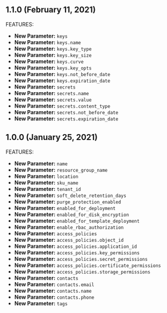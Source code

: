 ## 1.1.0 (February 11, 2021)

FEATURES:

* **New Parameter:** `keys`
* **New Parameter:** `keys.name`
* **New Parameter:** `keys.key_type`
* **New Parameter:** `keys.key_size`
* **New Parameter:** `keys.curve`
* **New Parameter:** `keys.key_opts`
* **New Parameter:** `keys.not_before_date`
* **New Parameter:** `keys.expiration_date`
* **New Parameter:** `secrets`
* **New Parameter:** `secrets.name`
* **New Parameter:** `secrets.value`
* **New Parameter:** `secrets.content_type`
* **New Parameter:** `secrets.not_before_date`
* **New Parameter:** `secrets.expiration_date`

## 1.0.0 (January 25, 2021)

FEATURES:

* **New Parameter:** `name`
* **New Parameter:** `resource_group_name`
* **New Parameter:** `location`
* **New Parameter:** `sku_name`
* **New Parameter:** `tenant_id`
* **New Parameter:** `soft_delete_retention_days`
* **New Parameter:** `purge_protection_enabled`
* **New Parameter:** `enabled_for_deployment`
* **New Parameter:** `enabled_for_disk_encryption`
* **New Parameter:** `enabled_for_template_deployment`
* **New Parameter:** `enable_rbac_authorization`
* **New Parameter:** `access_policies`
* **New Parameter:** `access_policies.object_id`
* **New Parameter:** `access_policies.application_id`
* **New Parameter:** `access_policies.key_permissions`
* **New Parameter:** `access_policies.secret_permissions`
* **New Parameter:** `access_policies.certificate_permissions`
* **New Parameter:** `access_policies.storage_permissions`
* **New Parameter:** `contacts`
* **New Parameter:** `contacts.email`
* **New Parameter:** `contacts.name`
* **New Parameter:** `contacts.phone`
* **New Parameter:** `tags`